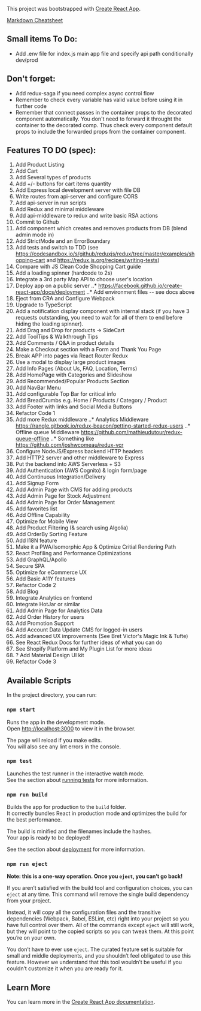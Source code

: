 This project was bootstrapped with [Create React App](https://github.com/facebook/create-react-app).

[Markdown Cheatsheet](https://github.com/adam-p/markdown-here/wiki/Markdown-Cheatsheet)

## Small items To Do:
+ Add .env file for index.js main app file and specify api path conditionally dev/prod

## Don't forget:
+ Add redux-saga if you need complex async control flow
+ Remember to check every variable has valid value before using it in further code
+ Remember that connect passes in the container props to the decorated component automatically. You don't need to forward it throught the container to the decorated comp. Thus check every component default props to include the forwarded props from the container component.

## Features TO DO (spec):
1. Add Product Listing
1. Add Cart
1. Add Several types of products
1. Add +/- buttons for cart items quantity
1. Add Express local development server with file DB
1. Write routes from api-server and configure CORS
1. Add api-server in run scripts
1. Add Redux and minimal middleware
1. Add api-middleware to redux and write basic RSA actions
1. Commit to Github
1. Add component which creates and removes products from DB (blend admin mode in)
1. Add StrictMode and an ErrorBoundary
1. Add tests and switch to TDD (see https://codesandbox.io/s/github/reduxjs/redux/tree/master/examples/shopping-cart and https://redux.js.org/recipes/writing-tests)
1. Compare with JS Clean Code Shopping Cart guide
1. Add a loading spinner (hardcode to 2s)
1. Integrate a 3rd party Map API to choose user's location
1. Deploy app on a public server
..* https://facebook.github.io/create-react-app/docs/deployment
..* Add environment files -- see docs above
1. Eject from CRA and Configure Webpack 
1. Upgrade to TypeScript
1. Add a notification display component with internal stack (if you have 3 requests outstanding, you need to wait for all of them to end before hiding the loading spinner).
1. Add Drag and Drop for products -> SideCart
1. Add ToolTips & Walkthrough Tips
1. Add Comments / Q&A in product details
1. Make a Checkout section with a Form and Thank You Page
1. Break APP into pages via React Router Redux
1. Use a modal to display large product images
1. Add Info Pages (About Us, FAQ, Location, Terms)
1. Add HomePage with Categories and Slideshow
1. Add Recommended/Popular Products Section
1. Add NavBar Menu
1. Add configurable Top Bar for critical info
1. Add BreadCrumbs e.g. Home / Products / Category / Product
1. Add Footer with links and Social Media Buttons
1. Refactor Code 1
1. Add more Redux middleware 
..* Analytics Middleware https://rangle.gitbook.io/redux-beacon/getting-started-redux-users
..* Offline queue Middleware https://github.com/mathieudutour/redux-queue-offline
..* Something like https://github.com/joshwcomeau/redux-vcr
1. Configure NodeJS/Express backend HTTP headers
1. Add HTTP2 server and other middleware to Express
1. Put the backend into AWS Serverless + S3
1. Add Authentication (AWS Cognito) & login form/page
1. Add Continuous Integration/Delivery
1. Add Signup Form
1. Add Admin Page with CMS for adding products
1. Add Admin Page for Stock Adjustment
1. Add Admin Page for Order Management
1. Add favorites list
1. Add Offline Capability
1. Optimize for Mobile View
1. Add Product Filtering (& search using Algolia)
1. Add OrderBy Sorting Feature
1. Add I18N feature
1. Make it a PWA/Isomorphic App & Optimize Critial Rendering Path
1. React Profiling and Performance Optimizations
1. Add GraphQL/Apollo
1. Secure SPA
1. Optimize for eCommerce UX 
1. Add Basic A11Y features
1. Refactor Code 2
1. Add Blog
1. Integrate Analytics on frontend
1. Integrate HotJar or similar
1. Add Admin Page for Analytics Data
1. Add Order History for users
1. Add Promotion Support
1. Add Account Data Update CMS for logged-in users
1. Add advanced UX improvements (See Bret Victor's Magic Ink & Tufte)
1. See React Redux Docs for further ideas of what you can do
1. See Shopify Platform and My Plugin List for more ideas
1. ? Add Material Design UI kit
1. Refactor Code 3

## Available Scripts

In the project directory, you can run:

### `npm start`

Runs the app in the development mode.<br>
Open [http://localhost:3000](http://localhost:3000) to view it in the browser.

The page will reload if you make edits.<br>
You will also see any lint errors in the console.

### `npm test`

Launches the test runner in the interactive watch mode.<br>
See the section about [running tests](https://facebook.github.io/create-react-app/docs/running-tests) for more information.

### `npm run build`

Builds the app for production to the `build` folder.<br>
It correctly bundles React in production mode and optimizes the build for the best performance.

The build is minified and the filenames include the hashes.<br>
Your app is ready to be deployed!

See the section about [deployment](https://facebook.github.io/create-react-app/docs/deployment) for more information.

### `npm run eject`

**Note: this is a one-way operation. Once you `eject`, you can’t go back!**

If you aren’t satisfied with the build tool and configuration choices, you can `eject` at any time. This command will remove the single build dependency from your project.

Instead, it will copy all the configuration files and the transitive dependencies (Webpack, Babel, ESLint, etc) right into your project so you have full control over them. All of the commands except `eject` will still work, but they will point to the copied scripts so you can tweak them. At this point you’re on your own.

You don’t have to ever use `eject`. The curated feature set is suitable for small and middle deployments, and you shouldn’t feel obligated to use this feature. However we understand that this tool wouldn’t be useful if you couldn’t customize it when you are ready for it.

## Learn More

You can learn more in the [Create React App documentation](https://facebook.github.io/create-react-app/docs/getting-started).
